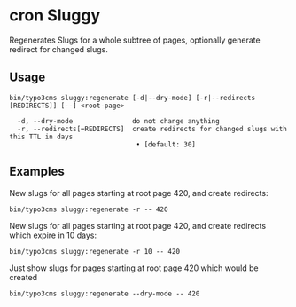 cron Sluggy
===========

Regenerates Slugs for a whole subtree of pages, optionally generate
redirect for changed slugs.

Usage
-----

    bin/typo3cms sluggy:regenerate [-d|--dry-mode] [-r|--redirects [REDIRECTS]] [--] <root-page>

      -d, --dry-mode               do not change anything
      -r, --redirects[=REDIRECTS]  create redirects for changed slugs with this TTL in days
                                    • [default: 30]

Examples
--------

New slugs for all pages starting at root page 420, and create redirects:

    bin/typo3cms sluggy:regenerate -r -- 420

New slugs for all pages starting at root page 420, and create redirects which expire in 10 days:

    bin/typo3cms sluggy:regenerate -r 10 -- 420

Just show slugs for pages starting at root page 420 which would be created

    bin/typo3cms sluggy:regenerate --dry-mode -- 420
